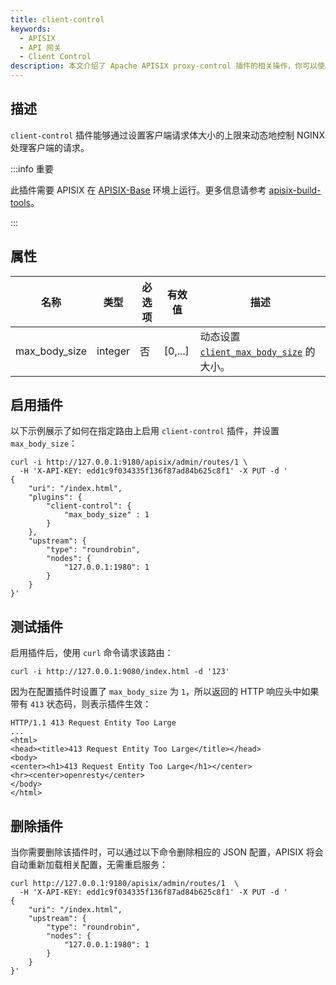 ```yaml
---
title: client-control
keywords:
  - APISIX
  - API 网关
  - Client Control
description: 本文介绍了 Apache APISIX proxy-control 插件的相关操作，你可以使用此插件动态地控制 NGINX 处理客户端的请求的行为。
---
```


<!--
#
# Licensed to the Apache Software Foundation (ASF) under one or more
# contributor license agreements.  See the NOTICE file distributed with
# this work for additional information regarding copyright ownership.
# The ASF licenses this file to You under the Apache License, Version 2.0
# (the "License"); you may not use this file except in compliance with
# the License.  You may obtain a copy of the License at
#
#     http://www.apache.org/licenses/LICENSE-2.0
#
# Unless required by applicable law or agreed to in writing, software
# distributed under the License is distributed on an "AS IS" BASIS,
# WITHOUT WARRANTIES OR CONDITIONS OF ANY KIND, either express or implied.
# See the License for the specific language governing permissions and
# limitations under the License.
#
-->

## 描述

`client-control` 插件能够通过设置客户端请求体大小的上限来动态地控制 NGINX 处理客户端的请求。

:::info 重要

此插件需要 APISIX 在 [APISIX-Base](../FAQ.md#如何构建-apisix-base-环境) 环境上运行。更多信息请参考 [apisix-build-tools](https://github.com/api7/apisix-build-tools)。

:::

## 属性

| 名称      | 类型          | 必选项 | 有效值                                                                    | 描述                                                                                                                                         |
| --------- | ------------- | ----------- | ------------------------------------------------------------------------ | --------------------------------------------------------------------------------------------------------------------------------------------------- |
| max_body_size | integer        | 否    | [0,...] | 动态设置 [`client_max_body_size`](https://nginx.org/en/docs/http/ngx_http_core_module.html#client_max_body_size) 的大小。 |

## 启用插件

以下示例展示了如何在指定路由上启用 `client-control` 插件，并设置 `max_body_size`：

```shell
curl -i http://127.0.0.1:9180/apisix/admin/routes/1 \
  -H 'X-API-KEY: edd1c9f034335f136f87ad84b625c8f1' -X PUT -d '
{
    "uri": "/index.html",
    "plugins": {
        "client-control": {
            "max_body_size" : 1
        }
    },
    "upstream": {
        "type": "roundrobin",
        "nodes": {
            "127.0.0.1:1980": 1
        }
    }
}'
```

## 测试插件

启用插件后，使用 `curl` 命令请求该路由：

```shell
curl -i http://127.0.0.1:9080/index.html -d '123'
```

因为在配置插件时设置了 `max_body_size` 为 `1`，所以返回的 HTTP 响应头中如果带有 `413` 状态码，则表示插件生效：

```shell
HTTP/1.1 413 Request Entity Too Large
...
<html>
<head><title>413 Request Entity Too Large</title></head>
<body>
<center><h1>413 Request Entity Too Large</h1></center>
<hr><center>openresty</center>
</body>
</html>
```

## 删除插件

当你需要删除该插件时，可以通过以下命令删除相应的 JSON 配置，APISIX 将会自动重新加载相关配置，无需重启服务：

```shell
curl http://127.0.0.1:9180/apisix/admin/routes/1  \
  -H 'X-API-KEY: edd1c9f034335f136f87ad84b625c8f1' -X PUT -d '
{
    "uri": "/index.html",
    "upstream": {
        "type": "roundrobin",
        "nodes": {
            "127.0.0.1:1980": 1
        }
    }
}'
```
